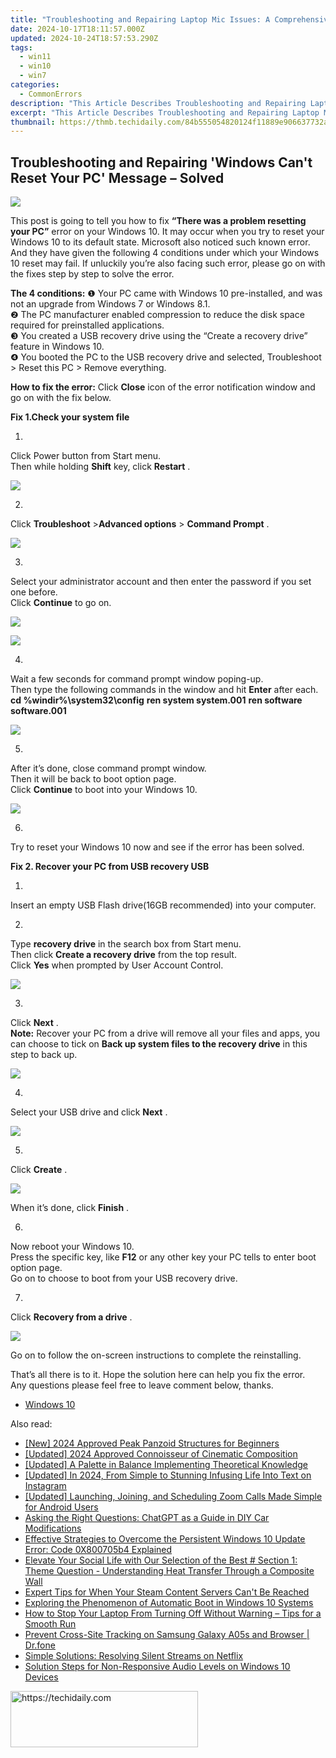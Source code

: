 ```yaml
---
title: "Troubleshooting and Repairing Laptop Mic Issues: A Comprehensive Guide"
date: 2024-10-17T18:11:57.000Z
updated: 2024-10-24T18:57:53.290Z
tags:
  - win11
  - win10
  - win7
categories:
  - CommonErrors
description: "This Article Describes Troubleshooting and Repairing Laptop Mic Issues: A Comprehensive Guide"
excerpt: "This Article Describes Troubleshooting and Repairing Laptop Mic Issues: A Comprehensive Guide"
thumbnail: https://thmb.techidaily.com/84b555054820124f11889e906637732ab71a15523e1f3cc982eace446c58606e.jpg
---
```


## Troubleshooting and Repairing 'Windows Can't Reset Your PC' Message – Solved

![](https://images.drivereasy.com/wp-content/uploads/2017/05/1-18.jpg)

 This post is going to tell you how to fix **“There was a problem resetting your PC”**  error on your Windows 10\. It may occur when you try to reset your Windows 10 to its default state. Microsoft also noticed such known error. And they have given the following 4 conditions under which your Windows 10 reset may fail. If unluckily you’re also facing such error, please go on with the fixes step by step to solve the error.

**The 4 conditions:**
 ❶ Your PC came with Windows 10 pre-installed, and was not an upgrade from Windows 7 or Windows 8.1.  
 ❷ The PC manufacturer enabled compression to reduce the disk space required for preinstalled applications.  
 ❸ You created a USB recovery drive using the “Create a recovery drive” feature in Windows 10.  
 ❹ You booted the PC to the USB recovery drive and selected, Troubleshoot > Reset this PC > Remove everything.

 **How to fix the error:**
 Click **Close**  icon of the error notification window and go on with the fix below.

**Fix 1.Check your system file**

 1)  

 Click Power button from Start menu.  
 Then while holding **Shift**  key, click **Restart** .

![](https://images.drivereasy.com/wp-content/uploads/2017/05/2-17.jpg)

 2)  

 Click **Troubleshoot**  \>**Advanced options**  \> **Command Prompt** .

![](https://images.drivereasy.com/wp-content/uploads/2017/05/3-18.jpg)

 3)  

 Select your administrator account and then enter the password if you set one before.  
 Click **Continue**  to go on.

![](https://images.drivereasy.com/wp-content/uploads/2017/05/4-20.jpg)

![](https://images.drivereasy.com/wp-content/uploads/2017/05/5-14.jpg)

 4)  

 Wait a few seconds for command prompt window poping-up.  
 Then type the following commands in the window and hit **Enter**  after each.  
 **cd %windir%\\system32\\config**
 **ren system system.001**
**ren software software.001**

![](https://images.drivereasy.com/wp-content/uploads/2017/05/6-15.jpg)

 5)  

 After it’s done, close command prompt window.  
 Then it will be back to boot option page.  
 Click **Continue** to boot into your Windows 10.

![](https://images.drivereasy.com/wp-content/uploads/2017/05/7-9.jpg)

 6)  

 Try to reset your Windows 10 now and see if the error has been solved.

**Fix 2\. Recover your PC from USB recovery USB**

 1)  

 Insert an empty USB Flash drive(16GB recommended) into your computer.

 2)  

 Type **recovery drive**  in the search box from Start menu.  
 Then click **Create a recovery drive**  from the top result.  
 Click **Yes**  when prompted by User Account Control.

![](https://images.drivereasy.com/wp-content/uploads/2017/05/8-10.jpg)

 3)  

 Click **Next** .  
**Note:**
 Recover your PC from a drive will remove all your files and apps, you can choose to tick on **Back up system files to the recovery drive** in this step to back up.

![](https://images.drivereasy.com/wp-content/uploads/2017/05/10-7.jpg)

 4)  

 Select your USB drive and click **Next** .

![](https://images.drivereasy.com/wp-content/uploads/2017/05/12-2.jpg)

 5)  

 Click **Create** .

![](https://images.drivereasy.com/wp-content/uploads/2017/05/13-1.jpg)

 When it’s done, click **Finish** .

 6)  

 Now reboot your Windows 10.  
 Press the specific key, like **F12** or any other key your PC tells to enter boot option page.  
 Go on to choose to boot from your USB recovery drive.

 7)  

 Click **Recovery from a drive** .

![](https://images.drivereasy.com/wp-content/uploads/2017/05/14-2.jpg)

Go on to follow the on-screen instructions to complete the reinstalling.

 That’s all there is to it. Hope the solution here can help you fix the error.  
 Any questions please feel free to leave comment below, thanks.

* [Windows 10](https://tools.techidaily.com/drivereasy/download/)

<ins class="adsbygoogle"
     style="display:block"
     data-ad-format="autorelaxed"
     data-ad-client="ca-pub-7571918770474297"
     data-ad-slot="1223367746"></ins>

<ins class="adsbygoogle"
     style="display:block"
     data-ad-client="ca-pub-7571918770474297"
     data-ad-slot="8358498916"
     data-ad-format="auto"
     data-full-width-responsive="true"></ins>

<span class="atpl-alsoreadstyle">Also read:</span>
<div><ul>
<li><a href="https://fox-http.techidaily.com/new-2024-approved-peak-panzoid-structures-for-beginners/"><u>[New] 2024 Approved Peak Panzoid Structures for Beginners</u></a></li>
<li><a href="https://youtube-sure.techidaily.com/ed-2024-approved-connoisseur-of-cinematic-composition/"><u>[Updated] 2024 Approved Connoisseur of Cinematic Composition</u></a></li>
<li><a href="https://fox-blue.techidaily.com/updated-a-palette-in-balance-implementing-theoretical-knowledge/"><u>[Updated] A Palette in Balance Implementing Theoretical Knowledge</u></a></li>
<li><a href="https://fox-boxes.techidaily.com/updated-in-2024-from-simple-to-stunning-infusing-life-into-text-on-instagram/"><u>[Updated] In 2024, From Simple to Stunning Infusing Life Into Text on Instagram</u></a></li>
<li><a href="https://vp-tips.techidaily.com/updated-launching-joining-and-scheduling-zoom-calls-made-simple-for-android-users/"><u>[Updated] Launching, Joining, and Scheduling Zoom Calls Made Simple for Android Users</u></a></li>
<li><a href="https://tech-hub.techidaily.com/asking-the-right-questions-chatgpt-as-a-guide-in-diy-car-modifications/"><u>Asking the Right Questions: ChatGPT as a Guide in DIY Car Modifications</u></a></li>
<li><a href="https://common-error.techidaily.com/effective-strategies-to-overcome-the-persistent-windows-10-update-error-code-0x800705b4-explained/"><u>Effective Strategies to Overcome the Persistent Windows 10 Update Error: Code 0X800705b4 Explained</u></a></li>
<li><a href="https://techtrends.techidaily.com/elevate-your-social-life-with-our-selection-of-the-best-section-1-theme-question-understanding-heat-transfer-through-a-composite-wall/"><u>Elevate Your Social Life with Our Selection of the Best # Section 1: Theme Question - Understanding Heat Transfer Through a Composite Wall</u></a></li>
<li><a href="https://common-error.techidaily.com/expert-tips-for-when-your-steam-content-servers-cant-be-reached/"><u>Expert Tips for When Your Steam Content Servers Can't Be Reached</u></a></li>
<li><a href="https://common-error.techidaily.com/exploring-the-phenomenon-of-automatic-boot-in-windows-10-systems/"><u>Exploring the Phenomenon of Automatic Boot in Windows 10 Systems</u></a></li>
<li><a href="https://common-error.techidaily.com/how-to-stop-your-laptop-from-turning-off-without-warning-tips-for-a-smooth-run/"><u>How to Stop Your Laptop From Turning Off Without Warning – Tips for a Smooth Run</u></a></li>
<li><a href="https://fake-location.techidaily.com/prevent-cross-site-tracking-on-samsung-galaxy-a05s-and-browser-drfone-by-drfone-virtual-android/"><u>Prevent Cross-Site Tracking on Samsung Galaxy A05s and Browser | Dr.fone</u></a></li>
<li><a href="https://common-error.techidaily.com/simple-solutions-resolving-silent-streams-on-netflix/"><u>Simple Solutions: Resolving Silent Streams on Netflix</u></a></li>
<li><a href="https://common-error.techidaily.com/solution-steps-for-non-responsive-audio-levels-on-windows-10-devices/"><u>Solution Steps for Non-Responsive Audio Levels on Windows 10 Devices</u></a></li>
</ul></div>

<!-- affiliate ads begin -->
<a href="https://aligracehair.sjv.io/c/5597632/1902289/19272" target="_top" id="1902289">
  <img src="//a.impactradius-go.com/display-ad/19272-1902289" border="0" alt="https://techidaily.com" width="300" height="90"/>
</a>
<img height="0" width="0" src="https://aligracehair.sjv.io/i/5597632/1902289/19272" style="position:absolute;visibility:hidden;" border="0" />
<!-- affiliate ads end -->

